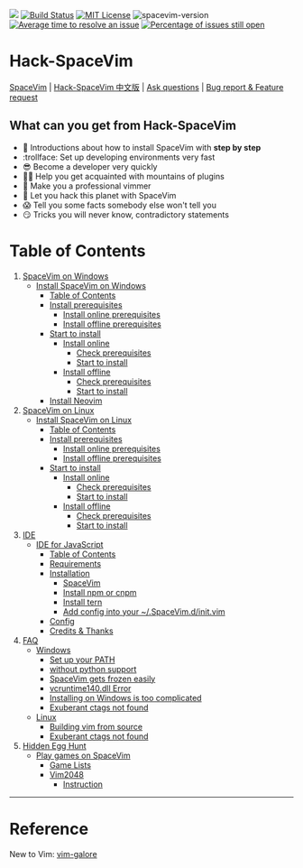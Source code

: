 [![](https://spacevim.org/img/build-with-SpaceVim.svg)](https://spacevim.org)
[![Build Status](https://travis-ci.org/Gabirel/Hack-SpaceVim.svg?branch=master)](https://travis-ci.org/Gabirel/Hack-SpaceVim)
[![MIT License](https://img.shields.io/badge/license-MIT-blue.svg?style=flat)](LICENSE)
![spacevim-version](https://img.shields.io/badge/version-0.9.0--dev-FF69B4.svg)
[![Average time to resolve an issue](http://isitmaintained.com/badge/resolution/Gabirel/Hack-SpaceVim.svg)](http://isitmaintained.com/project/Gabirel/Hack-SpaceVim "Average time to resolve an issue")
[![Percentage of issues still open](http://isitmaintained.com/badge/open/Gabirel/Hack-SpaceVim.svg)](http://isitmaintained.com/project/Gabirel/Hack-SpaceVim "Percentage of issues still open")

# Hack-SpaceVim

[SpaceVim][spacevim] | [Hack-SpaceVim 中文版](README_zh_CN.md) | [Ask questions][Hack-SpaceVim:issue-tracker] | [Bug report & Feature request][SpaceVim:issue-tracker]


## What can you get from Hack-SpaceVim

* :metal: Introductions about how to install SpaceVim with **step by step**
* :trollface: Set up developing environments very fast
* :sunglasses: Become a developer very quickly
* :massage_woman: Help you get acquainted with mountains of plugins
* :muscle: Make you a professional vimmer
* :new_moon_with_face: Let you hack this planet with SpaceVim
* :scream: Tell you some facts somebody else won't tell you
* :smirk: Tricks you will never know, contradictory statements

Table of Contents
=================

1. [SpaceVim on Windows][1]
    * [Install SpaceVim on Windows][1-1]
      * [Table of Contents][1-1-0]
      * [Install prerequisites][1-1-1]
         * [Install online prerequisites][1-1-1-1]
         * [Install offline prerequisites][1-1-1-2]
      * [Start to install][1-1-2]
         * [Install online][1-1-2-1]
            * [Check prerequisites][1-1-2-1-1]
            * [Start to install][1-1-2-1-2]
         * [Install offline][1-1-2-2]
            * [Check prerequisites][1-1-2-2-1]
            * [Start to install][1-1-2-2-2]
      * [Install Neovim][1-1-3]
2. [SpaceVim on Linux][2]
   * [Install SpaceVim on Linux][2-1]
      * [Table of Contents][2-1-0]
      * [Install prerequisites][2-1-1]
         * [Install online prerequisites][2-1-1-1]
         * [Install offline prerequisites][2-1-1-2]
      * [Start to install][2-1-2]
         * [Install online][2-1-2-1]
            * [Check prerequisites][2-1-2-1-1]
            * [Start to install][2-1-2-1-2]
         * [Install offline][2-1-2-2]
            * [Check prerequisites][2-1-2-2-1]
            * [Start to install][2-1-2-2-2]
3. [IDE][ide]
   * [IDE for JavaScript][ide-for-javascript]
      * [Table of Contents][ide-for-js-table-of-contents]
      * [Requirements][ide-for-js-requirements]
      * [Installation][ide-for-js-installation]
         * [SpaceVim][ide-for-js-spacevim]
         * [Install npm or cnpm][ide-for-js-install-npm-or-cnpm]
         * [Install tern][ide-for-js-install-tern]
         * [Add config into your ~/.SpaceVim.d/init.vim][ide-for-js-add-config-into-your-spacevimdinitvim]
      * [Config][ide-for-js-config]
      * [Credits &amp; Thanks][ide-for-js-thanks]
3. [FAQ][faq]
    * [Windows][faq-windows]
      * [Set up your PATH][set-up-your-path]
      * [without python support][without-python-support]
      * [SpaceVim gets frozen easily][spacevim-gets-frozen-easily]
      * [vcruntime140.dll Error][vcruntime140dll-error]
      * [Installing on Windows is too complicated][installing-on-windows-is-too-complicated]
      * [Exuberant ctags not found][exuberant-ctags-not-found-windows]
    * [Linux][faq-linux]
      * [Building vim from source][building-vim-from-source]
      * [Exuberant ctags not found][exuberant-ctags-not-found-linux]
4. [Hidden Egg Hunt][hidden-egg-hunt]
    * [Play games on SpaceVim][play-games-on-spacevim]
      * [Game Lists][game-lists]
      * [Vim2048][vim2048]
        * [Instruction][vim2048-instruction]

---------------------------

# Reference

New to Vim: [vim-galore][]


[spacevim]: https://github.com/spacevim/spacevim
[Hack-SpaceVim:issue-tracker]: https://github.com/Gabirel/Hack-SpaceVim/issues
[SpaceVim:issue-tracker]: https://github.com/spacevim/spacevim/issues
[vim-galore]: https://github.com/mhinz/vim-galore

[1]: en_US/installation/installation-for-windows.md#install-spacevim-on-windows
[1-1]: en_US/installation/installation-for-windows.md#install-spacevim-on-windows
[1-1-0]: en_US/installation/installation-for-windows.md#table-of-contents
[1-1-1]: en_US/installation/installation-for-windows.md#install-prerequisites
[1-1-1-1]: en_US/installation/installation-for-windows.md#install-online-prerequisites
[1-1-1-2]: en_US/installation/installation-for-windows.md#install-offline-prerequisites
[1-1-2]: en_US/installation/installation-for-windows.md#start-to-install
[1-1-2-1]: en_US/installation/installation-for-windows.md#install-online
[1-1-2-1-1]: en_US/installation/installation-for-windows.md#check-prerequisites
[1-1-2-1-2]: en_US/installation/installation-for-windows.md#start-to-install-1
[1-1-2-2]: en_US/installation/installation-for-windows.md#install-offline
[1-1-2-2-1]: en_US/installation/installation-for-windows.md#check-prerequisites-1
[1-1-2-2-2]: en_US/installation/installation-for-windows.md#start-to-install-2
[1-1-3]: en_US/installation/installation-for-windows.md#install-neovim

[2]: en_US/installation/installation-for-linux.md#install-spacevim-on-linux
[2-1]: en_US/installation/installation-for-linux.md#install-spacevim-on-linux
[2-1-0]: en_US/installation/installation-for-linux.md#table-of-contents
[2-1-1]: en_US/installation/installation-for-linux.md#install-prerequisites
[2-1-1-1]: en_US/installation/installation-for-linux.md#install-online-prerequisites
[2-1-1-2]: en_US/installation/installation-for-linux.md#install-offline-prerequisites
[2-1-2]: en_US/installation/installation-for-linux.md#start-to-install
[2-1-2-1]: en_US/installation/installation-for-linux.md#install-online
[2-1-2-1-1]: en_US/installation/installation-for-linux.md#check-prerequisites
[2-1-2-1-2]: en_US/installation/installation-for-linux.md#start-to-install-1
[2-1-2-2]: en_US/installation/installation-for-linux.md#install-offline
[2-1-2-2-1]: en_US/installation/installation-for-linux.md#check-prerequisites-1
[2-1-2-2-2]: en_US/installation/installation-for-linux.md#start-to-install-2

[ide]: en_US/IDE
[ide-for-javascript]: en_US/IDE/JavaScript.md#ide-for-javascript
[ide-for-js-table-of-contents]: en_US/IDE/JavaScript.md#table-of-contents
[ide-for-js-requirements]: en_US/IDE/JavaScript.md#requirements
[ide-for-js-installation]: en_US/IDE/JavaScript.md#installation
[ide-for-js-spacevim]: en_US/IDE/JavaScript.md#spacevim
[ide-for-js-install-npm-or-cnpm]: en_US/IDE/JavaScript.md#install-npm-or-cnpm
[ide-for-js-install-tern]: en_US/IDE/JavaScript.md#install-tern
[ide-for-js-add-config-into-your-spacevimdinitvim]: en_US/IDE/JavaScript.md#add-config-into-your-spacevimdinitvim
[ide-for-js-config]: en_US/IDE/JavaScript.md#config
[ide-for-js-thanks]: en_US/IDE/JavaScript.md#credits--thanks

[faq]: en_US/FAQ.md#faq
[faq-windows]: en_US/FAQ.md#windows
[set-up-your-path]: en_US/FAQ.md#set-up-your-path
[without-python-support]: en_US/FAQ.md#without-python-support
[spacevim-gets-frozen-easily]: en_US/FAQ.md#spacevim-gets-frozen-easily
[vcruntime140dll-error]: en_US/FAQ.md#vcruntime140dll-error
[installing-on-windows-is-too-complicated]: en_US/FAQ.md#installing-on-windows-is-too-complicated
[exuberant-ctags-not-found-windows]: en_US/FAQ.md#exuberant-ctags-not-found
[faq-linux]: en_US/FAQ.md#linux
[building-vim-from-source]: en_US/FAQ.md#building-vim-from-source
[exuberant-ctags-not-found-linux]: en_US/FAQ.md#exuberant-ctags-not-found-1

[hidden-egg-hunt]: en_US/hidden_Egg_Hunt
[play-games-on-spacevim]: en_US/hidden_Egg_Hunt/play-games.md#play-games-on-spacevim
[game-lists]: en_US/hidden_Egg_Hunt/play-games.md#game-lists
[vim2048]: en_US/hidden_Egg_Hunt/play-games.md#vim2048
[vim2048-instruction]: en_US/hidden_Egg_Hunt/play-games.md#instruction
